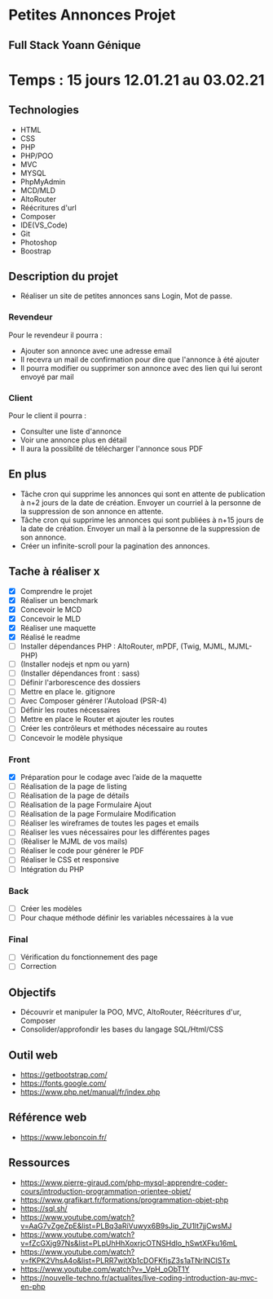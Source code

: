 # Petites Annonces Projet

## Full Stack Yoann Génique

# Temps : 15 jours 12.01.21 au 03.02.21

## Technologies

- HTML
- CSS
- PHP
- PHP/POO
- MVC
- MYSQL
- PhpMyAdmin
- MCD/MLD
- AltoRouter
- Réécritures d'url
- Composer
- IDE(VS_Code)
- Git
- Photoshop
- Boostrap

## Description du projet 

- Réaliser un site de petites annonces sans Login, Mot de passe.

### Revendeur 

Pour le revendeur il pourra :
- Ajouter son annonce avec une adresse email
- Il recevra un mail de confirmation pour dire que l'annonce à été ajouter
- Il pourra modifier ou supprimer son annonce avec des lien qui lui seront envoyé par mail

### Client 

Pour le client il pourra :
- Consulter une liste d'annonce
- Voir une annonce plus en détail
- Il aura la possiblité de télécharger l'annonce sous PDF

## En plus  

- Tâche cron qui supprime les annonces qui sont en attente de publication à n+2 jours de la date
de création. Envoyer un courriel à la personne de la suppression de son annonce en attente.
- Tâche cron qui supprime les annonces qui sont publiées à n+15 jours de la date de création.
Envoyer un mail à la personne de la suppression de son annonce.
- Créer un infinite-scroll pour la pagination des annonces.

## Tache à réaliser x

-	[x] Comprendre le projet
-	[x] Réaliser un benchmark
-	[x] Concevoir le MCD
-	[x] Concevoir le MLD
-	[x] Réaliser une maquette
-   [x] Réalisé le readme
-	[ ] Installer dépendances PHP : AltoRouter, mPDF, (Twig, MJML, MJML-PHP)
-	[ ] (Installer nodejs et npm ou yarn)
-	[ ] (Installer dépendances front : sass)
-	[ ] Définir l'arborescence des dossiers
-	[ ] Mettre en place le. gitignore
-	[ ] Avec Composer générer l'Autoload (PSR-4)
-	[ ] Définir les routes nécessaires
-	[ ] Mettre en place le Router et ajouter les routes
-	[ ] Créer les contrôleurs et méthodes nécessaire au routes
-	[ ] Concevoir le modèle physique

### Front 

-	[x] Préparation pour le codage avec l’aide de la maquette 
-	[ ] Réalisation de la page de listing
-	[ ] Réalisation de la page de détails
-	[ ] Réalisation de la page Formulaire Ajout
-	[ ] Réalisation de la page Formulaire Modification
-	[ ] Réaliser les wireframes de toutes les pages et emails
-	[ ] Réaliser les vues nécessaires pour les différentes pages
-	[ ] (Réaliser le MJML de vos mails)
-	[ ] Réaliser le code pour générer le PDF
-	[ ] Réaliser le CSS et responsive
-	[ ] Intégration du PHP

### Back  

-	[ ] Créer les modèles
-	[ ] Pour chaque méthode définir les variables nécessaires à la vue

### Final 

-	[ ] Vérification du fonctionnement des page
-	[ ] Correction

## Objectifs

- Découvrir et manipuler la POO, MVC, AltoRouter, Réécritures d'ur, Composer
- Consolider/approfondir les bases du langage SQL/Html/CSS

## Outil web

- https://getbootstrap.com/
- https://fonts.google.com/
- https://www.php.net/manual/fr/index.php

## Référence web

- https://www.leboncoin.fr/

## Ressources

- https://www.pierre-giraud.com/php-mysql-apprendre-coder-cours/introduction-programmation-orientee-objet/
- https://www.grafikart.fr/formations/programmation-objet-php
- https://sql.sh/
- https://www.youtube.com/watch?v=AaG7vZgeZpE&list=PLBq3aRiVuwyx6B9sJip_ZU1lt7jjCwsMJ
- https://www.youtube.com/watch?v=fZcGXjg97Ns&list=PLpUhHhXoxrjcOTNSHdIo_hSwtXFku16mL
- https://www.youtube.com/watch?v=fKPK2VhsA4o&list=PLRR7wjtXb1cDOFKfjsZ3s1aTNrINCISTx
- https://www.youtube.com/watch?v=_VpH_oObT1Y
- https://nouvelle-techno.fr/actualites/live-coding-introduction-au-mvc-en-php
